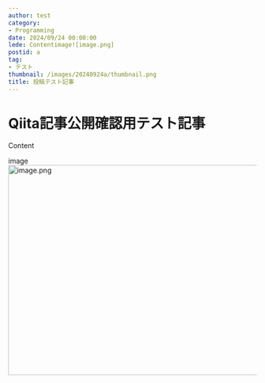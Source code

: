 ```yaml
---
author: test
category:
- Programming
date: 2024/09/24 00:00:00
lede: Contentimage![image.png]
postid: a
tag:
- テスト
thumbnail: /images/20240924a/thumbnail.png
title: 投稿テスト記事
---
```


# Qiita記事公開確認用テスト記事

Content

image
<img src="/images/20240924a/image.png" alt="image.png" width="699" height="425" loading="lazy">